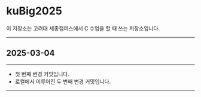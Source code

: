 # kuBig2025
이 저장소는 고려대 세종캠퍼스에서 C 수업을 할 때 쓰는 저장소입니다.

---
## 2025-03-04
---

- 첫 번째 변경 커밋입니다.
- 로컬에서 이루어진 두 번째 변경 커밋입니다.

---